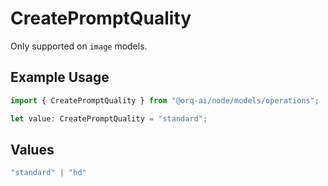 # CreatePromptQuality

Only supported on `image` models.

## Example Usage

```typescript
import { CreatePromptQuality } from "@orq-ai/node/models/operations";

let value: CreatePromptQuality = "standard";
```

## Values

```typescript
"standard" | "hd"
```